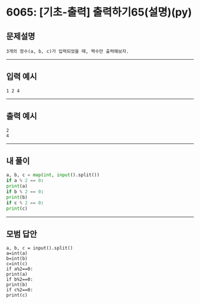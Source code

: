 # 6065: [기초-출력] 출력하기65(설명)(py)
## 문제설명
```
3개의 정수(a, b, c)가 입력되었을 때, 짝수만 출력해보자.
```
***
## 입력 예시
~~~
1 2 4
~~~
***
## 출력 예시
~~~
2
4
~~~
***
## 내 풀이
```python
a, b, c = map(int, input().split()) 
if a % 2 == 0: 
print(a) 
if b % 2 == 0: 
print(b) 
if c % 2 == 0: 
print(c)

````
***
## 모범 답안
~~~pyhton
a, b, c = input().split() 
a=int(a) 
b=int(b) 
c=int(c) 
if a%2==0: 
print(a) 
if b%2==0: 
print(b) 
if c%2==0: 
print(c)


~~~